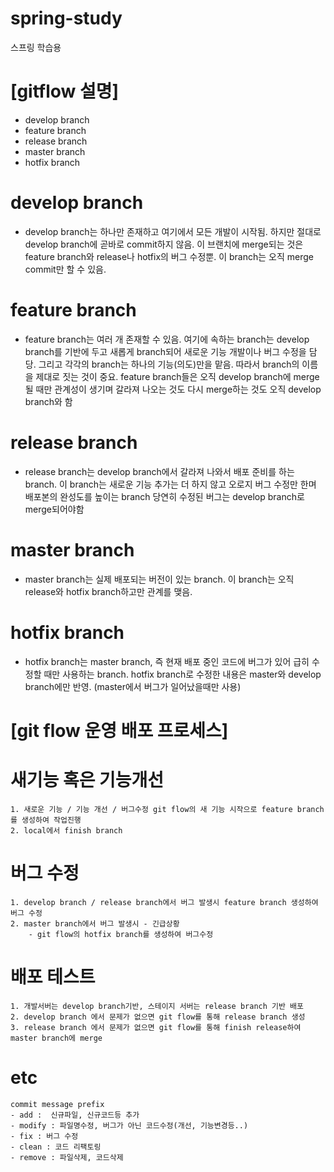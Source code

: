 # spring-study
스프링 학습용

# [gitflow 설명]
 - develop branch
 - feature branch
 - release branch
 - master branch
 - hotfix branch

# develop branch
 - develop branch는 하나만 존재하고 여기에서 모든 개발이 시작됨. 하지만 절대로 develop branch에 곧바로 commit하지 않음. 
 	이 브랜치에 merge되는 것은 feature branch와 release나 hotfix의 버그 수정뿐. 이 branch는 오직 merge commit만 할 수 있음.

# feature branch
 - feature branch는 여러 개 존재할 수 있음. 여기에 속하는 branch는 develop branch를 기반에 두고 새롭게 branch되어 새로운 기능 개발이나 버그 수정을 담당. 
 	그리고 각각의 branch는 하나의 기능(의도)만을 맡음. 따라서 branch의 이름을 제대로 짓는 것이 중요.
	feature branch들은 오직 develop branch에 merge될 때만 관계성이 생기며 갈라져 나오는 것도 다시 merge하는 것도 오직 develop branch와 함

# release branch
 - release branch는 develop branch에서 갈라져 나와서 배포 준비를 하는 branch. 
 	이 branch는 새로운 기능 추가는 더 하지 않고 오로지 버그 수정만 한며 배포본의 완성도를 높이는 branch
 	당연히 수정된 버그는 develop branch로 merge되어야함

# master branch
 - master branch는 실제 배포되는 버전이 있는 branch. 이 branch는 오직 release와 hotfix branch하고만 관계를 맺음. 

# hotfix branch
 - hotfix branch는 master branch, 즉 현재 배포 중인 코드에 버그가 있어 급히 수정할 때만 사용하는 branch. hotfix branch로 수정한 내용은 master와 develop branch에만 반영. 
 	(master에서 버그가 일어났을때만 사용)


# [git flow 운영 배포 프로세스]
# 새기능 혹은 기능개선
	1. 새로운 기능 / 기능 개선 / 버그수정 git flow의 새 기능 시작으로 feature branch를 생성하여 작업진행
	2. local에서 finish branch

# 버그 수정
	1. develop branch / release branch에서 버그 발생시 feature branch 생성하여 버그 수정
	2. master branch에서 버그 발생시 - 긴급상황
		- git flow의 hotfix branch를 생성하여 버그수정

# 배포 테스트
	1. 개발서버는 develop branch기반, 스테이지 서버는 release branch 기반 배포
	2. develop branch 에서 문제가 없으면 git flow를 통해 release branch 생성
	3. release branch 에서 문제가 없으면 git flow를 통해 finish release하여 master branch에 merge

# etc
    commit message prefix
    - add :  신규파일, 신규코드등 추가
    - modify : 파일명수정, 버그가 아닌 코드수정(개선, 기능변경등..)
    - fix : 버그 수정
    - clean : 코드 리팩토링
    - remove : 파일삭제, 코드삭제
        